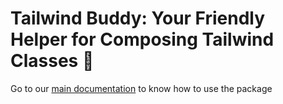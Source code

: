 # Tailwind Buddy: Your Friendly Helper for Composing Tailwind Classes 🎨

Go to our [main documentation](https://github.com/busbud/tailwind-buddy) to know how to use the package